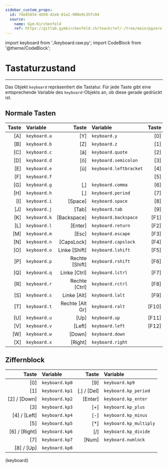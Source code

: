 ```yaml
---
sidebar_custom_props:
  id: 74e85854-4d50-42eb-81a1-900e9c35fc04
  source:
    name: Gym-Kirchenfeld
    ref: https://gitlab.gymkirchenfeld.ch/teach/ref/-/tree/main/pgzero
---
```


import keyboard from './keyboard.raw.py';
import CodeBlock from '@theme/CodeBlock';


# Tastaturzustand
---

Das Objekt `keyboard` repräsentiert die Tastatur. Für jede Taste gibt eine entsprechende Variable des `keyboard`-Objekts an, ob diese gerade gedrückt ist.

## Normale Tasten

| Taste | Variable     |           Taste | Variable               | Taste | Variable       |
| -----:|:------------ | ---------------:|:---------------------- | -----:|:-------------- |
|   [A] | `keyboard.a` |             [Y] | `keyboard.y`           |   [0] | `keyboard.k_0` |
|   [B] | `keyboard.b` |             [Z] | `keyboard.z`           |   [1] | `keyboard.k_1` |
|   [C] | `keyboard.c` |             [ä] | `keyboard.quote`       |   [2] | `keyboard.k_2` |
|   [D] | `keyboard.d` |             [ö] | `keyboard.semicolon`   |   [3] | `keyboard.k_3` |
|   [E] | `keyboard.e` |             [ü] | `keyboard.leftbracket` |   [4] | `keyboard.k_4` |
|   [F] | `keyboard.f` |                 |                        |   [5] | `keyboard.k_5` |
|   [G] | `keyboard.g` |             [,] | `keyboard.comma`       |   [6] | `keyboard.k_6` |
|   [H] | `keyboard.h` |             [.] | `keyboard.period`      |   [7] | `keyboard.k_7` |
|   [I] | `keyboard.i` |         [Space] | `keyboard.space`       |   [8] | `keyboard.k_8` |
|   [J] | `keyboard.j` |           [Tab] | `keyboard.tab`         |   [9] | `keyboard.k_9` |
|   [K] | `keyboard.k` |     [Backspace] | `keyboard.backspace`   |  [F1] | `keyboard.f1`  |
|   [L] | `keyboard.l` |         [Enter] | `keyboard.return`      |  [F2] | `keyboard.f2`  |
|   [M] | `keyboard.m` |           [Esc] | `keyboard.escape`      |  [F3] | `keyboard.f3`  |
|   [N] | `keyboard.n` |      [CapsLock] | `keyboard.capslock`    |  [F4] | `keyboard.f4`  |
|   [O] | `keyboard.o` |   Linke [Shift] | `keyboard.lshift`      |  [F5] | `keyboard.f5`  |
|   [P] | `keyboard.p` |  Rechte [Shift] | `keyboard.rshift`      |  [F6] | `keyboard.f6`  |
|   [Q] | `keyboard.q` |    Linke [Ctrl] | `keyboard.lctrl`       |  [F7] | `keyboard.f7`  |
|   [R] | `keyboard.r` |   Rechte [Ctrl] | `keyboard.rctrl`       |  [F8] | `keyboard.f8`  |
|   [S] | `keyboard.s` |     Linke [Alt] | `keyboard.lalt`        |  [F9] | `keyboard.f9`  |
|   [T] | `keyboard.t` | Rechte [Alt Gr] | `keyboard.ralt`        | [F10] | `keyboard.f10` |
|   [U] | `keyboard.u` |            [Up] | `keyboard.up`          | [F11] | `keyboard.f11` |
|   [V] | `keyboard.v` |          [Left] | `keyboard.left`        | [F12] | `keyboard.f12` |
|   [W] | `keyboard.w` |          [Down] | `keyboard.down`        |       |                |
|   [X] | `keyboard.x` |         [Right] | `keyboard.right`       |       |                |

## Ziffernblock

|         Taste | Variable       |       Taste | Variable               |
| -------------:|:-------------- | -----------:|:---------------------- |
|           [0] | `keyboard.kp0` |         [9] | `keyboard.kp9`         |
|           [1] | `keyboard.kp1` | [.] / [Del] | `keyboard.kp_period`   |
|  [2] / [Down] | `keyboard.kp2` |     [Enter] | `keyboard.kp_enter`    |
|           [3] | `keyboard.kp3` |         [+] | `keyboard.kp_plus`     |
|  [4] / [Left] | `keyboard.kp4` |         [-] | `keyboard.kp_minus`    |
|           [5] | `keyboard.kp5` |         [*] | `keyboard.kp_multiply` |
| [6] / [Right] | `keyboard.kp6` |         [/] | `keyboard.kp_divide`   |
|           [7] | `keyboard.kp7` |       [Num] | `keyboard.numlock`     |
|    [8] / [Up] | `keyboard.kp8` |             |                        |


<CodeBlock language='python'>
{keyboard}
</CodeBlock>